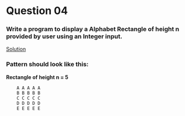 # Question 04

### Write a program to display a Alphabet Rectangle of height **n** provided by user using an Integer input.

[Solution](/techgig/pattern_4/alphabet_rectangle.java)

### Pattern should look like this:

**Rectangle of height n = 5**
```
    A A A A A
    B B B B B
    C C C C C
    D D D D D
    E E E E E
```